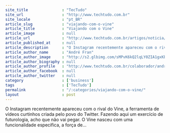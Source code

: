 ```yaml
---
site_title               : "TecTudo"
site_url                 : "http://www.techtudo.com.br"
site_locale              : "pt_BR"
article_slug             : "viajando-com-o-vine"
article_title            : "Viajando com o Vine"
article_image            : null
article_url              : "http://www.techtudo.com.br/artigos/noticia/2013/06/viajando-com-o-vine.html"
article_published_at     : null
article_description      : "O Instagram recentemente apareceu com o rival do Vine, a ferramenta de vídeos curtinhos criada pelo povo do Twitter. Fazendo aqui um exercício de futurologia, acho que não vai pegar. O Vine nasceu com uma funcionalidade específica, a força de..."
article_author_name      : "André Fran"
article_author_image     : "http://s2.glbimg.com/sMPvK6kQ2lqLY0ZIA1gxKbESqFI=/30x30/s2.glbimg.com/9Cyda8tcnBRlBh40g5IFv9HF0t8=/140x140/s.glbimg.com/po/tt2/f/original/2013/11/12/andre_fran.jpg"
article_author_biography : null
article_author_profile   : "http://www.techtudo.com.br/colaborador/andre-fran.html"
article_author_facebook  : null
article_author_twitter   : null
category                 : ['business']
tags                     : ['TecTudo']
permalink                : "/:categories/viajando-com-o-vine/"
layout                   : post
---
```


O Instagram recentemente apareceu com o rival do Vine, a ferramenta de vídeos curtinhos criada pelo povo do Twitter. Fazendo aqui um exercício de futurologia, acho que não vai pegar. O Vine nasceu com uma funcionalidade específica, a força de...
